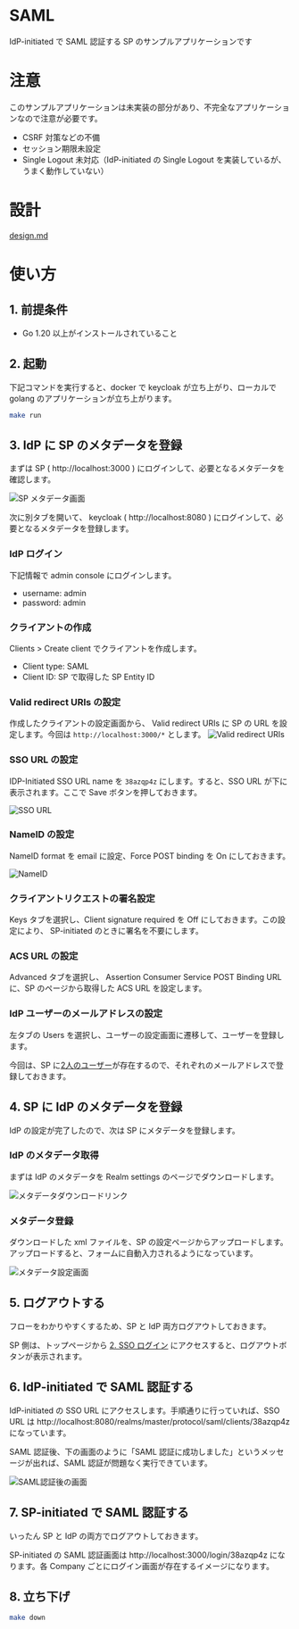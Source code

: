 # SAML
IdP-initiated で SAML 認証する SP のサンプルアプリケーションです

# 注意
このサンプルアプリケーションは未実装の部分があり、不完全なアプリケーションなので注意が必要です。

- CSRF 対策などの不備
- セッション期限未設定
- Single Logout 未対応（IdP-initiated の Single Logout を実装しているが、うまく動作していない）

# 設計
[design.md](https://github.com/ksrnnb/saml-impl/blob/main/design.md)

# 使い方

## 1. 前提条件
- Go 1.20 以上がインストールされていること

## 2. 起動
下記コマンドを実行すると、docker で keycloak が立ち上がり、ローカルで golang のアプリケーションが立ち上がります。

```bash
make run
```

## 3. IdP に SP のメタデータを登録
まずは SP ( http://localhost:3000 ) にログインして、必要となるメタデータを確認します。

![SP メタデータ画面](https://user-images.githubusercontent.com/48155865/233210659-15f6b24e-e879-470f-a31a-3922fff65f25.png)


次に別タブを開いて、 keycloak ( http://localhost:8080 ) にログインして、必要となるメタデータを登録します。


### IdP ログイン
下記情報で admin console にログインします。

- username: admin
- password: admin

### クライアントの作成
Clients > Create client でクライアントを作成します。

- Client type: SAML
- Client ID: SP で取得した SP Entity ID

### Valid redirect URIs の設定
作成したクライアントの設定画面から、 Valid redirect URIs に SP の URL を設定します。今回は `http://localhost:3000/*` とします。
![Valid redirect URIs](https://user-images.githubusercontent.com/48155865/233211085-736267b9-24c4-40bd-bcc6-e4f58a6e6477.png)

### SSO URL の設定
IDP-Initiated SSO URL name を `38azqp4z` にします。すると、SSO URL が下に表示されます。ここで Save ボタンを押しておきます。

![SSO URL](https://user-images.githubusercontent.com/48155865/233210971-0852285a-8dd5-4e37-8f26-67062fd21164.png)


### NameID の設定
NameID format を email に設定、Force POST binding を On にしておきます。

![NameID](https://user-images.githubusercontent.com/48155865/233211385-4e30eac7-6ec0-4e42-a961-420bda21fabb.png)

### クライアントリクエストの署名設定
Keys タブを選択し、Client signature required を Off にしておきます。この設定により、 SP-initiated のときに署名を不要にします。

### ACS URL の設定
Advanced タブを選択し、 Assertion Consumer Service POST Binding URL に、SP のページから取得した ACS URL を設定します。

### IdP ユーザーのメールアドレスの設定
左タブの Users を選択し、ユーザーの設定画面に遷移して、ユーザーを登録します。

今回は、SP に[2人のユーザー](https://github.com/ksrnnb/saml-impl/blob/2f6d33898c1eedd37e0c7d8023c4a8c5563a96ef/model/user.go#L5-L11)が存在するので、それぞれのメールアドレスで登録しておきます。

## 4. SP に IdP のメタデータを登録
IdP の設定が完了したので、次は SP にメタデータを登録します。

### IdP のメタデータ取得
まずは IdP のメタデータを Realm settings のページでダウンロードします。

![メタデータダウンロードリンク](https://user-images.githubusercontent.com/48155865/202046891-6cb65962-2f36-442f-bb5e-30658eedf144.png)

### メタデータ登録
ダウンロードした xml ファイルを、SP の設定ページからアップロードします。アップロードすると、フォームに自動入力されるようになっています。

![メタデータ設定画面](https://user-images.githubusercontent.com/48155865/202049355-5959d732-c0d2-4a58-9a69-ef25bea09351.png)

## 5. ログアウトする
フローをわかりやすくするため、SP と IdP 両方ログアウトしておきます。

SP 側は、トップページから [2. SSO ログイン](http://localhost:3000/ssologin) にアクセスすると、ログアウトボタンが表示されます。

## 6. IdP-initiated で SAML 認証する
IdP-initiated の SSO URL にアクセスします。手順通りに行っていれば、SSO URL は http://localhost:8080/realms/master/protocol/saml/clients/38azqp4z になっています。

SAML 認証後、下の画面のように「SAML 認証に成功しました」というメッセージが出れば、SAML 認証が問題なく実行できています。

![SAML認証後の画面](https://user-images.githubusercontent.com/48155865/233212172-290d5b69-a97c-4d0d-a857-d1aecc4478a2.png)

## 7. SP-initiated で SAML 認証する
いったん SP と IdP の両方でログアウトしておきます。

SP-initiated の SAML 認証画面は http://localhost:3000/login/38azqp4z になります。各 Company ごとにログイン画面が存在するイメージになります。

## 8. 立ち下げ

```bash
make down
```
